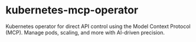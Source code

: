 # kubernetes-mcp-operator
Kubernetes operator for direct API control using the Model Context Protocol (MCP). Manage pods, scaling, and more with AI-driven precision.
